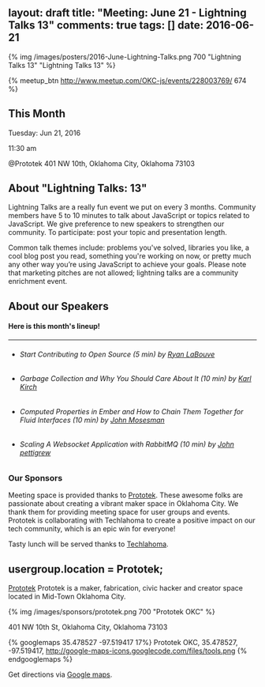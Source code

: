 layout: draft
title: "Meeting: June 21 - Lightning Talks 13"
comments: true
tags: []
date: 2016-06-21
---

{% img /images/posters/2016-June-Lightning-Talks.png 700 "Lightning Talks 13" "Lightning Talks 13" %}

{% meetup_btn http://www.meetup.com/OKC-js/events/228003769/ 674 %}

## This Month
Tuesday: Jun 21, 2016

11:30 am

@Prototek
401 NW 10th,
Oklahoma City, Oklahoma
73103


## About "Lightning Talks: 13"
Lightning Talks are a really fun event we put on every 3 months. Community members have 5 to 10 minutes to talk about JavaScript or topics related to JavaScript. We give preference to new speakers to strengthen our community. To participate: post your topic and presentation length.

Common talk themes include: problems you've solved, libraries you like, a cool blog post you read, something you're working on now, or pretty much any other way you’re using JavaScript to achieve your goals. Please note that marketing pitches are not allowed; lightning talks are a community enrichment event.

## About our Speakers

#### Here is this month's lineup!
----------------------------------------------------------
- ###### Start Contributing to Open Source (5 min) by [Ryan LaBouve](https://twitter.com/RyanLaBouve)

- ###### Garbage Collection and Why You Should Care About It (10 min) by [Karl Kirch](https://twitter.com/joekarl)

- ###### Computed Properties in Ember and How to Chain Them Together for Fluid Interfaces (10 min) by [John Mosesman](https://twitter.com/johnmosesman)

- ###### Scaling A Websocket Application with RabbitMQ (10 min) by [John pettigrew](https://twitter.com/johnbpettigrew)

<!-- more -->

### Our Sponsors
Meeting space is provided thanks to [Prototek](http://www.prototekokc.com). These awesome folks are passionate about creating a vibrant maker space in Oklahoma City. We thank them for providing meeting space for user groups and events. Prototek is collaborating with Techlahoma to create a positive impact on our tech community, which is an epic win for everyone!

Tasty lunch will be served thanks to [Techlahoma](http://techlahoma.org/).

## usergroup.location = Prototek;

[Prototek](http://prototekokc.com/) Prototek is a maker, fabrication, civic hacker and creator space located in Mid-Town Oklahoma City.

{% img /images/sponsors/prototek.png 700 "Prototek OKC" %}

401 NW 10th St, Oklahoma City, Oklahoma 73103

{% googlemaps 35.478527 -97.519417 17%}
  Prototek OKC, 35.478527, -97.519417, http://google-maps-icons.googlecode.com/files/tools.png
{% endgooglemaps %}

Get directions via [Google maps](https://www.google.com/maps/place/401+NW+10th+St/@35.478527,-97.519417,17z/data=!3m1!4b1!4m2!3m1!1s0x87b21733fd30d655:0xce3a1cd9b95c8415).
